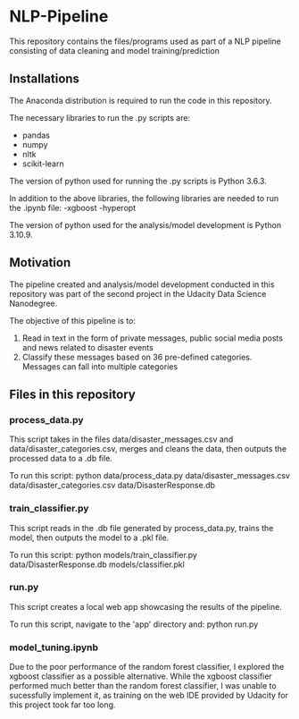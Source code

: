 # NLP-Pipeline
This repository contains the files/programs used as part of a NLP pipeline consisting of data cleaning and model training/prediction

## Installations
The Anaconda distribution is required to run the code in this repository.

The necessary libraries to run the .py scripts are: 
- pandas
- numpy
- nltk
- scikit-learn

The version of python used for running the .py scripts is Python 3.6.3. 

In addition to the above libraries, the following libraries are needed to run the .ipynb file:
-xgboost
-hyperopt

The version of python used for the analysis/model development is Python 3.10.9. 

## Motivation

The pipeline created and analysis/model development conducted in this repository was part of the second project in the Udacity Data Science Nanodegree.

The objective of this pipeline is to:
1. Read in text in the form of private messages, public social media posts and news related to disaster events
2. Classify these messages based on 36 pre-defined categories. Messages can fall into multiple categories

## Files in this repository

### process_data.py

This script takes in the files data/disaster_messages.csv and data/disaster_categories.csv, merges and cleans the data, then outputs the processed data to a .db file.

To run this script: python data/process_data.py data/disaster_messages.csv data/disaster_categories.csv data/DisasterResponse.db

### train_classifier.py

This script reads in the .db file generated by process_data.py, trains the model, then outputs the model to a .pkl file.

To run this script: python models/train_classifier.py data/DisasterResponse.db models/classifier.pkl

### run.py

This script creates a local web app showcasing the results of the pipeline.

To run this script, navigate to the 'app' directory and: python run.py
### model_tuning.ipynb

Due to the poor performance of the random forest classifier, I explored the xgboost classifier as a possible alternative. While the xgboost classifier performed much better than the random forest classifier, I was unable to sucessfully implement it, as training on the web IDE provided by Udacity for this project took far too long. 
